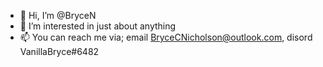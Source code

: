 - 👋 Hi, I’m @BryceN
- 👀 I’m interested in just about anything
- 📫 You can reach me via; email BryceCNicholson@outlook.com, disord VanillaBryce#6482

<!---
BryceN/BryceN is a ✨ special ✨ repository because its `README.md` (this file) appears on your GitHub profile.
You can click the Preview link to take a look at your changes.
--->
